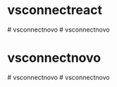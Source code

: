# vsconnectreact
#   v s c o n n e c t n o v o  
 # vsconnectnovo
# vsconnectnovo
#   v s c o n n e c t n o v o  
 #   v s c o n n e c t n o v o  
 